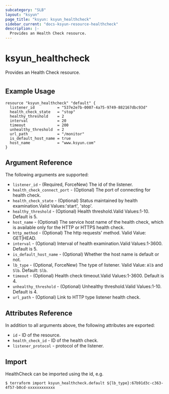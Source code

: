 ```yaml
---
subcategory: "SLB"
layout: "ksyun"
page_title: "ksyun: ksyun_healthcheck"
sidebar_current: "docs-ksyun-resource-healthcheck"
description: |-
  Provides an Health Check resource.
---
```


# ksyun_healthcheck

Provides an Health Check resource.

#

## Example Usage

```hcl
resource "ksyun_healthcheck" "default" {
  listener_id          = "537e2e7b-0007-4a75-9749-882167dbc93d"
  health_check_state   = "stop"
  healthy_threshold    = 2
  interval             = 20
  timeout              = 200
  unhealthy_threshold  = 2
  url_path             = "/monitor"
  is_default_host_name = true
  host_name            = "www.ksyun.com"
}
```

## Argument Reference

The following arguments are supported:

* `listener_id` - (Required, ForceNew) The id of the listener.
* `health_check_connect_port` - (Optional) The port of connecting for health check.
* `health_check_state` - (Optional) Status maintained by health examination.Valid Values:'start', 'stop'.
* `healthy_threshold` - (Optional) Health threshold.Valid Values:1-10. Default is 5.
* `host_name` - (Optional) The service host name of the health check, which is available only for the HTTP or HTTPS health check.
* `http_method` - (Optional) The http requests' method. Valid Value: GET|HEAD.
* `interval` - (Optional) Interval of health examination.Valid Values:1-3600. Default is 5.
* `is_default_host_name` - (Optional) Whether the host name is default or not.
* `lb_type` - (Optional, ForceNew) The type of listener. Valid Value: `Alb` and `Slb`. Default: `Slb`.
* `timeout` - (Optional) Health check timeout.Valid Values:1-3600. Default is 4.
* `unhealthy_threshold` - (Optional) Unhealthy threshold.Valid Values:1-10. Default is 4.
* `url_path` - (Optional) Link to HTTP type listener health check.

## Attributes Reference

In addition to all arguments above, the following attributes are exported:

* `id` - ID of the resource.
* `health_check_id` - ID of the health check.
* `listener_protocol` - protocol of the listener.


## Import

HealthCheck can be imported using the id, e.g.

```
$ terraform import ksyun_healthcheck.default ${lb_type}:67b91d3c-c363-4f57-b0cd-xxxxxxxxxxxx
```

